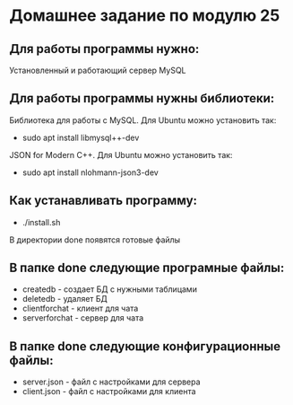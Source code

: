 # Домашнее задание по модулю 25

## Для работы программы нужно:
Установленный и работающий сервер MySQL

## Для работы программы нужны библиотеки:
Библиотека для работы с MySQL. Для Ubuntu можно установить так:
* sudo apt install libmysql++-dev

JSON for Modern C++. Для Ubuntu можно установить так:
* sudo apt install nlohmann-json3-dev

## Как устанавливать программу:
* ./install.sh

В директории done появятся готовые файлы

## В папке done следующие програмные файлы:
* createdb - создает БД с нужными таблицами
* deletedb - удаляет БД
* clientforchat - клиент для чата
* serverforchat - сервер для чата

## В папке done следующие конфигурационные файлы:
* server.json - файл с настройками для сервера
* client.json - файл с настройками для клиента 
